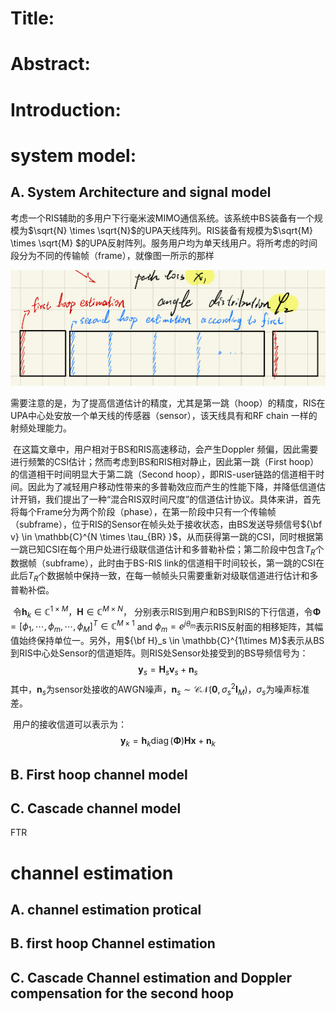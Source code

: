 # Title:



# Abstract:



# Introduction:



# system model:

## A. System Architecture and signal model

​	考虑一个RIS辅助的多用户下行毫米波MIMO通信系统。该系统中BS装备有一个规模为$\sqrt{N} \times \sqrt{N}$的UPA天线阵列。RIS装备有规模为$\sqrt{M} \times \sqrt{M} $的UPA反射阵列。服务用户均为单天线用户。将所考虑的时间段分为不同的传输帧（frame），就像图一所示的那样

![image-20210930165606883](draft.assets/image-20210930165606883.png)

需要注意的是，为了提高信道估计的精度，尤其是第一跳（hoop）的精度，RIS在UPA中心处安放一个单天线的传感器（sensor），该天线具有和RF chain 一样的射频处理能力。

​	在这篇文章中，用户相对于BS和RIS高速移动，会产生Doppler 频偏，因此需要进行频繁的CSI估计；然而考虑到BS和RIS相对静止，因此第一跳（First hoop）的信道相干时间明显大于第二跳（Second hoop），即RIS-user链路的信道相干时间。因此为了减轻用户移动性带来的多普勒效应而产生的性能下降，并降低信道估计开销，我们提出了一种“混合RIS双时间尺度”的信道估计协议。具体来讲，首先将每个Frame分为两个阶段（phase），在第一阶段中只有一个传输帧（subframe），位于RIS的Sensor在帧头处于接收状态，由BS发送导频信号${\bf v} \in \mathbb{C}^{N \times \tau_{BR} }$，从而获得第一跳的CSI，同时根据第一跳已知CSI在每个用户处进行级联信道估计和多普勒补偿；第二阶段中包含$T_{R}$个数据帧（subframe），此时由于BS-RIS link的信道相干时间较长，第一跳的CSI在此后$T_{R}$个数据帧中保持一致，在每一帧帧头只需要重新对级联信道进行估计和多普勒补偿。

​	令$\mathbf{h}_{k} \in \mathbb{C}^{1 \times M}$，$\mathbf{H} \in \mathbb{C}^{M \times N}$， 分别表示RIS到用户和BS到RIS的下行信道，令$\boldsymbol{\Phi}=[\phi_{1}, \cdots, \phi_{m}, \cdots, \phi_{M}]^T \in \mathbb{C}^{M\times 1}$ and $\phi_{m}=e^{j \theta_{m}}$表示RIS反射面的相移矩阵，其幅值始终保持单位一。另外，用${\bf H}_s \in \mathbb{C}^{1\times M}$表示从BS到RIS中心处Sensor的信道矩阵。则RIS处Sensor处接受到的BS导频信号为：
$$
\mathbf{y}_{s}=\mathbf{H}_{s}\mathbf{v}_s+\mathbf{n}_{s}
$$
​	其中，$\mathbf{n}_s$为sensor处接收的AWGN噪声，$\mathbf{n}_{s} \sim \mathcal{C} \mathcal{N}\left(\mathbf{0}, \sigma_{s}^{2} \mathbf{I}_M\right)$，$\sigma_s$为噪声标准差。

​	用户的接收信道可以表示为：
$$
\mathbf{y}_{k}=\mathbf{h}_{k} \operatorname{diag}({\boldsymbol{\Phi})} \mathbf{H}\mathbf{x}+\mathbf{n}_{k}
$$




## B. First hoop channel model



## C. Cascade channel model



FTR



# channel estimation

## A. channel estimation protical





## B. first hoop Channel estimation



## C. Cascade Channel estimation and Doppler compensation for the second hoop





